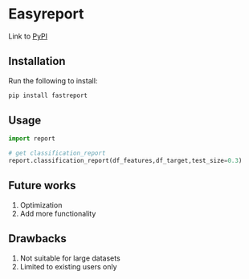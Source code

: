 # Easyreport


Link to [PyPI](https://pypi.org/project/easyreport/)


## Installation

Run the following to install:

```python
pip install fastreport
```

## Usage

```python
import report

# get classification_report
report.classification_report(df_features,df_target,test_size=0.3)
```

## Future works
1. Optimization
2. Add more functionality

## Drawbacks
1. Not suitable for large datasets
2. Limited to existing users only
